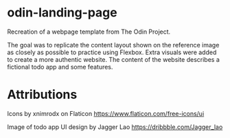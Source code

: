 # odin-landing-page

Recreation of a webpage template from The Odin Project.

The goal was to replicate the content layout shown on the reference image as closely as possible to practice using Flexbox. Extra visuals were added to create a more authentic website. The content of the website describes a fictional todo app and some features.

# Attributions

Icons by xnimrodx on Flaticon https://www.flaticon.com/free-icons/ui

Image of todo app UI design by Jagger Lao https://dribbble.com/Jagger_lao